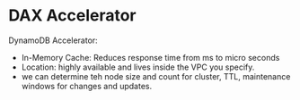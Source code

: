 # DAX Accelerator

DynamoDB Accelerator:

* In-Memory Cache: Reduces response time from ms to micro seconds
* Location: highly available and lives inside the VPC you specify.
* we can determine teh node size and count for cluster, TTL, maintenance windows for changes and updates.


